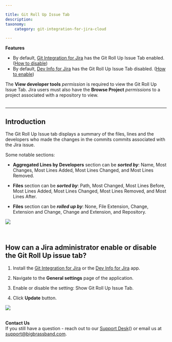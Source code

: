 ```yaml
---

title: Git Roll Up Issue Tab
description:
taxonomy:
    category: git-integration-for-jira-cloud

---
```


<div class="bbb-callout bbb--info">
    <div class="irow">
    <div class="ilogobox">
        <span class="logoimg"></span>
    </div>
    <div class="imsgbox">
        <b>Features</b>
        <ul>
            <li>
                By default, <a href='https://marketplace.atlassian.com/4984'>Git Integration for Jira</a> has the Git Roll Up Issue Tab enabled. (<a href='#how-can-a-jira-administrator-enable-or-disable-the-git-roll-up-issue-tab'>How to disable</a>)
            </li>
            <li>
                By default, <a href='https://marketplace.atlassian.com/1219270'>Dev Info for Jira</a> has the Git Roll Up Issue Tab disabled. (<a href='#how-can-a-jira-administrator-enable-or-disable-the-git-roll-up-issue-tab'>How to enable</a>)
            </li>
        </ul>
    </div>
    </div>
</div>

<div class="bbb-callout bbb--alert">
    <div class="irow">
    <div class="ilogobox">
        <span class="logoimg"></span>
    </div>
    <div class="imsgbox">
        The <b>View developer tools</b> <i>permission</i> is required to view the Git Roll Up Issue Tab. Jira users must also have the <b>Browse Project</b> <i>permissions</i> to a project associated with a repository to view.
    </div>
    </div>
</div>
<br>

* * *

## Introduction

The Git Roll Up Issue tab displays a summary of the files, lines and the developers who made the changes in the commits commits associated with the Jira issue.

Some notable sections:

*   **Aggregated Lines by Developers** section can be _**sorted by**_: Name, Most Changes, Most Lines Added, Most Lines Changed, and Most Lines Removed.

*   **Files** section can be _**sorted by**_: Path, Most Changed, Most Lines Before, Most Lines Added, Most Lines Changed, Most Lines Removed, and Most Lines After.

*   **Files** section can be _**rolled up by**_: None, File Extension, Change, Extension and Change, Change and Extension, and Repository.


![](https://bigbrassband.atlassian.net/wiki/download/thumbnails/138510337/gitcloud-jira-issue-rollup-tab-sel.png?version=1&modificationDate=1638616149130&cacheVersion=1&api=v2&width=680&height=554)

<br>

## How can a Jira administrator enable or disable the Git Roll Up issue tab?

1.  Install the [Git Integration for Jira](https://marketplace.atlassian.com/4984) or the [Dev Info for Jira](https://marketplace.atlassian.com/1219270) app.

2.  Navigate to the **General settings** page of the application.

3.  Enable or disable the setting: Show Git Roll Up Issue Tab.

4.  Click **Update** button.


![](https://bigbrassband.atlassian.net/wiki/download/thumbnails/138510337/gitcloud-gencfg-git-rollup-sel.png?version=1&modificationDate=1638616220087&cacheVersion=1&api=v2&width=680&height=250)

<br>

<div class="bbb-callout bbb--alert">
    <div class="irow">
    <div class="ilogobox">
        <span class="logoimg"></span>
    </div>
    <div class="imsgbox">
        <b>Contact Us</b><br>
        If you still have a question - reach out to our <a href='https://bigbrassband.atlassian.net/servicedesk/customer/portals'>Support Desk</a>() or email us at <a href='mailto:support@bigbrassband.com'>support@bigbrassband.com</a>.
    </div>
    </div>
</div>

